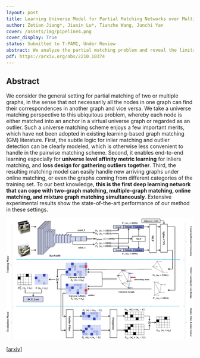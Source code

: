 ```yaml
---
layout: post
title: Learning Universe Model for Partial Matching Networks over Multiple Graphs
author: Zetian Jiang*, Jiaxin Lu*, Tianzhe Wang, Junchi Yan
cover: /assets/img/pipeline4.png
cover_display: True
status: Submitted to T-PAMI, Under Review
abstract: We analyze the partial matching problem and reveal the limitations of existing methods on distinguishing unmatched inlier and outliers. Based on a universe matching perspective, we build an end-to-end learning pipeline including universe metric learning scheme and outlier-aware loss. Our method UPM significantly outperforms SOTA on main-stream datasets. It is also the first deep learning method that can deal with different complex extension cases simultaneously, reaching a notably accelerated matching process and less space utilization as well.
pdf: https://arxiv.org/abs/2210.10374
---
```


## Abstract

We consider the general setting for partial matching of two or multiple graphs, in the sense that not necessarily all the nodes in one graph can find their correspondences in another graph and vice versa. We take a universe matching perspective to this ubiquitous problem, whereby each node is either matched into an anchor in a virtual universe graph or regarded as an outlier. Such a universe matching scheme enjoys a few important merits, which have not been adopted in existing learning-based graph matching (GM) literature. First, the subtle logic for inlier matching and outlier detection can be clearly modeled, which is otherwise less convenient to handle in the pairwise matching scheme. Second, it enables end-to-end learning especially for **universe level affinity metric learning** for inliers matching, and **loss design for gathering outliers together**. Third, the resulting matching model can easily handle new arriving graphs under online matching, or even the graphs coming from different categories of the training set. To our best knowledge, **this is the first deep learning network that can cope with two-graph matching, multiple-graph matching, online matching, and mixture graph matching simultaneously**. Extensive experimental results show the state-of-the-art performance of our method in these settings.

![pipeline4](\assets\img\pipeline4.png)

[[arxiv](https://arxiv.org/abs/2210.10374)]

